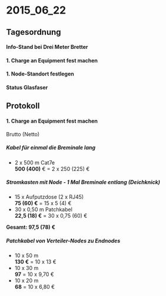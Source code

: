 # 2015_06_22
## Tagesordnung
#### Info-Stand bei Drei Meter Bretter
#### 1. Charge an Equipment fest machen
#### 1. Node-Standort festlegen
#### Status Glasfaser

## Protokoll
#### 1. Charge an Equipment fest machen
Brutto (Netto)
##### Kabel für einmal die Breminale lang
* 2 x 500 m Cat7e  
  **500 (400)** € = 2 x 250 (225) €

##### Stromkasten mit Node - 1 Mal Breminale entlang (Deichknick)
* 15 x Aufputzdose (2 x RJ45)  
  **75 (60) €** = 15 x 5 (4) €
* 30 x 0,50 m Patchkabel  
  **22,5 (18) €** = 30 x 0,75 (60) €

**Gesamt: 97,5 (78) €**

##### Patchkabel von Verteiler-Nodes zu Endnodes
* 10 x 50 m  
  **130 €** = 10 x 13 €
* 10 x 30 m  
  **97** = 10 x 9,70 €
* 10 x 20 m  
  **68** = 10 x 6,80 €